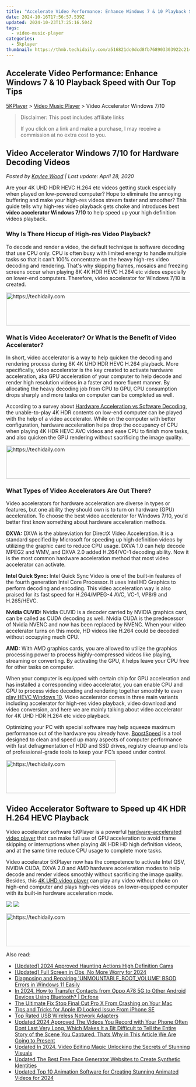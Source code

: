```yaml
---
title: "Accelerate Video Performance: Enhance Windows 7 & 10 Playback Speed with Our Top Tips"
date: 2024-10-16T17:56:57.539Z
updated: 2024-10-23T17:25:16.504Z
tags:
  - video-music-player
categories:
  - 5kplayer
thumbnail: https://thmb.techidaily.com/a516821dc0dcd8fb768903303922c214d1ad710be56ca1c3f04be97b27b5dc47.jpg
---
```


## Accelerate Video Performance: Enhance Windows 7 & 10 Playback Speed with Our Top Tips

[5KPlayer](https://tools.techidaily.com/5kplayer/products/) \> [Video Music Player](https://tools.techidaily.com/5kplayer/video-music-player/) \> Video Accelerator Windows 7/10 

>  Disclaimer: This post includes affiliate links
>
>  If you click on a link and make a purchase, I may receive a commission at no extra cost to you.
>

## Video Accelerator Windows 7/10 for Hardware Decoding Videos

 _Posted by [Kaylee Wood](https://www.quora.com/profile/Amanda-Hu-21) | Last update: April 28, 2020_

Are your 4K UHD HDR HEVC H.264 etc videos getting stuck especially when played on low-powered computer? Hope to eliminate the annoying buffering and make your high-res videos stream faster and smoother? This guide tells why high-res video playback gets choke and introduces best **video accelerator Windows 7/10** to help speed up your high definition videos playback.

### Why Is There Hiccup of High-res Video Playback?

To decode and render a video, the default technique is software decoding that use CPU only. CPU is often busy with limited energy to handle multiple tasks so that it can't 100% concentrate on the heavy high-res video decoding and rendering. That's why skipping frames, mosaics and freezing screens occur when playing 8K 4K HDR HEVC H.264 etc videos especially on lower-end computers. Therefore, video accelerator for Windows 7/10 is created.

<!-- affiliate ads begin -->
<a href="https://zebaoaffiliateprogram.pxf.io/c/5597632/2137975/21526" target="_top" id="2137975">
  <img src="//a.impactradius-go.com/display-ad/21526-2137975" border="0" alt="https://techidaily.com" width="728" height="90"/>
</a>
<img height="0" width="0" src="https://zebaoaffiliateprogram.pxf.io/i/5597632/2137975/21526" style="position:absolute;visibility:hidden;" border="0" />
<!-- affiliate ads end -->

### What is Video Accelerator? Or What Is the Benefit of Video Accelerator?

 In short, video accelerator is a way to help quicken the decoding and rendering process during 8K 4K UHD HDR HEVC H.264 playback. More specifically, video accelerator is the key created to activate hardware acceleration, aka GPU acceleration of your computer to help decode and render high resolution videos in a faster and more fluent manner. By allocating the heavy decoding job from CPU to GPU, CPU consumption drops sharply and more tasks on computer can be completed as well. 

According to a survey about [Hardware Acceleration vs Software Decoding](https://tools.techidaily.com/5kplayer/video-music-player/), the unable-to-play 4K HDR contents on low-end computer can be played with the help of a video accelerator. While on the computer with better configuration, hardware acceleration helps drop the occupancy of CPU when playing 4K HDR HEVC AVC videos and ease CPU to finish more tasks, and also quicken the GPU rendering without sacrificing the image quality.

<!-- affiliate ads begin -->
<a href="https://ephamedtechinc.pxf.io/c/5597632/2136622/26400" target="_top" id="2136622">
  <img src="//a.impactradius-go.com/display-ad/26400-2136622" border="0" alt="https://techidaily.com" width="728" height="90"/>
</a>
<img height="0" width="0" src="https://ephamedtechinc.pxf.io/i/5597632/2136622/26400" style="position:absolute;visibility:hidden;" border="0" />
<!-- affiliate ads end -->

### What Types of Video Accelerators Are Out There?

 Video accelerators for hardware acceleration are diverse in types or features, but one ability they should own is to turn on hardware (GPU) acceleration. To choose the best video accelerator for Windows 7/10, you'd better first know something about hardware acceleration methods.

**DXVA:** DXVA is the abbreviation for DirectX Video Acceleration. It is a standard specified by Microsoft for speeding up high definition videos by utilizing the graphic card to reduce CPU usage. DXVA 1.0 can help decode MPEG2 and WMV, and DXVA 2.0 added H.264/VC-1 decoding ability. Now it is the most common hardware acceleration method that most video accelerator can activate. 

**Intel Quick Sync:** Intel Quick Sync Video is one of the built-in features of the fourth generation Intel Core Processor. It uses Intel HD Graphics to perform decoding and encoding. This video acceleration way is also praised for its fast speed for H.264/MPEG-4 AVC, VC-1, VP8/9 and H.265/HEVC.

**Nvidia CUVID:** Nvidia CUVID is a decoder carried by NVIDIA graphics card, can be called as CUDA decoding as well. Nvidia CUDA is the predecessor of Nvidia NVENC and now has been replaced by NVENC. When your video accelerator turns on this mode, HD videos like H.264 could be decoded without occupying much CPU.

**AMD:** With AMD graphics cards, you are allowed to utilize the graphics processing power to process highly-compressed videos like playing, streaming or converting. By activating the GPU, it helps leave your CPU free for other tasks on computer. 

When your computer is equipped with certain chip for GPU acceleration and has installed a corresponding video accelerator, you can enable CPU and GPU to process video decoding and rendering together smoothly to even [play HEVC Windows 10](https://tools.techidaily.com/5kplayer/video-music-player/). Video accelerator comes in three main variants including accelerator for high-res video playback, video download and video conversion, and here we are mainly talking about video accelerator for 4K UHD HDR H.264 etc video playback.

Optimizing your PC with special software may help squeeze maximum performance out of the hardware you already have. [BoostSpeed](https://www.auslogics.com/software/boost-speed/?m=bs12winx5kplayer) is a tool designed to clean and speed up many aspects of computer performance with fast defragmentation of HDD and SSD drives, registry cleanup and lots of professional-grade tools to keep your PC’s speed under control.

<!-- affiliate ads begin -->
<a href="https://aligracehair.sjv.io/c/5597632/1938677/19272" target="_top" id="1938677">
  <img src="//a.impactradius-go.com/display-ad/19272-1938677" border="0" alt="https://techidaily.com" width="300" height="90"/>
</a>
<img height="0" width="0" src="https://aligracehair.sjv.io/i/5597632/1938677/19272" style="position:absolute;visibility:hidden;" border="0" />
<!-- affiliate ads end -->

## Video Accelerator Software to Speed up 4K HDR H.264 HEVC Playback

Video accelerator software 5KPlayer is a powerful [hardware-accelerated video player](https://tools.techidaily.com/5kplayer/video-music-player/) that can make full use of GPU acceleration to avoid frame skipping or interruptions when playing 4K HDR HD high definition videos, and at the same time reduce CPU usage to complete more tasks.

Video accelerator 5KPlayer now has the competence to activate Intel QSV, NVIDIA CUDA, DXVA 2.0 and AMD hardware acceleration modes to help decode and render videos smoothly without sacrificing the image quality. Besides, this [4K UHD video player](https://tools.techidaily.com/5kplayer/video-music-player/) can play any video without choke on high-end computer and plays high-res videos on lower-equipped computer with its built-in hardware acceleration mode. 

[![](https://www.5kplayer.com/video-music-player/../button/freedownwhitewin.png)](https://tools.techidaily.com/5kplayer/products/) [![](https://www.5kplayer.com/video-music-player/../button/freedownbackmac.png)](https://tools.techidaily.com/5kplayer/products/)

<!-- affiliate ads begin -->
<a href="https://aligracehair.sjv.io/c/5597632/1948909/19272" target="_top" id="1948909">
  <img src="//a.impactradius-go.com/display-ad/19272-1948909" border="0" alt="https://techidaily.com" width="728" height="90"/>
</a>
<img height="0" width="0" src="https://aligracehair.sjv.io/i/5597632/1948909/19272" style="position:absolute;visibility:hidden;" border="0" />
<!-- affiliate ads end -->

<ins class="adsbygoogle"
     style="display:block"
     data-ad-format="autorelaxed"
     data-ad-client="ca-pub-7571918770474297"
     data-ad-slot="1223367746"></ins>

<ins class="adsbygoogle"
     style="display:block"
     data-ad-client="ca-pub-7571918770474297"
     data-ad-slot="8358498916"
     data-ad-format="auto"
     data-full-width-responsive="true"></ins>

<span class="atpl-alsoreadstyle">Also read:</span>
<div><ul>
<li><a href="https://article-knowledge.techidaily.com/updated-2024-approved-haunting-actions-high-definition-cams/"><u>[Updated] 2024 Approved Haunting Actions High Definition Cams</u></a></li>
<li><a href="https://video-screen-grab.techidaily.com/updated-full-screen-in-obs-no-more-worry-for-2024/"><u>[Updated] Full Screen in Obs, No More Worry for 2024</u></a></li>
<li><a href="https://blue-screen-error.techidaily.com/diagnosing-and-repairing-unmountablebootvolume-bsod-errors-in-windows-11-easily/"><u>Diagnosing and Repairing 'UNMOUNTABLE_BOOT_VOLUME' BSOD Errors in Windows 11 Easily</u></a></li>
<li><a href="https://android-transfer.techidaily.com/in-2024-how-to-transfer-contacts-from-oppo-a78-5g-to-other-android-devices-using-bluetooth-drfone-by-drfone-transfer-from-android-transfer-from-android/"><u>In 2024, How to Transfer Contacts from Oppo A78 5G to Other Android Devices Using Bluetooth? | Dr.fone</u></a></li>
<li><a href="https://video-ai-editor.techidaily.com/the-ultimate-fix-stop-final-cut-pro-x-from-crashing-on-your-mac/"><u>The Ultimate Fix Stop Final Cut Pro X From Crashing on Your Mac</u></a></li>
<li><a href="https://apple-account.techidaily.com/tips-and-tricks-for-apple-id-locked-issue-from-iphone-se-by-drfone-ios/"><u>Tips and Tricks for Apple ID Locked Issue From iPhone SE</u></a></li>
<li><a href="https://buynow-tips.techidaily.com/top-rated-usb-wireless-network-adapters/"><u>Top Rated USB Wireless Network Adapters</u></a></li>
<li><a href="https://video-ai-editor.techidaily.com/updated-2024-approved-the-videos-you-record-with-your-phone-often-dont-last-very-long-which-makes-it-a-bit-difficult-to-tell-the-entire-story-of-the-scene-y/"><u>Updated 2024 Approved The Videos You Record with Your Phone Often Dont Last Very Long, Which Makes It a Bit Difficult to Tell the Entire Story of the Scene You Captured. Thats Why in This Article We Are Going to Present</u></a></li>
<li><a href="https://video-ai-editor.techidaily.com/updated-in-2024-video-editing-magic-unlocking-the-secrets-of-stunning-visuals/"><u>Updated In 2024, Video Editing Magic Unlocking the Secrets of Stunning Visuals</u></a></li>
<li><a href="https://video-ai-editor.techidaily.com/updated-the-best-free-face-generator-websites-to-create-synthetic-identities/"><u>Updated The Best Free Face Generator Websites to Create Synthetic Identities</u></a></li>
<li><a href="https://video-ai-editor.techidaily.com/updated-top-10-animation-software-for-creating-stunning-animated-videos-for-2024/"><u>Updated Top 10 Animation Software for Creating Stunning Animated Videos for 2024</u></a></li>
</ul></div>

